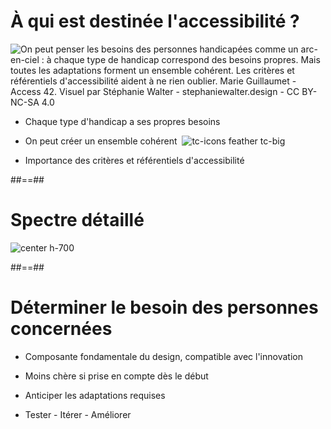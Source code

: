 # À qui est destinée l'accessibilité ?

<img src="./assets/images/stephaniewalter-arc-en-ciel-accessibilite.jpg" class="center h-550" alt="On peut penser les besoins des personnes handicapées comme un arc-en-ciel : à chaque type de handicap correspond des besoins propres. Mais toutes les adaptations forment un ensemble cohérent. Les critères et référentiels d'accessibilité aident à ne rien oublier. Marie Guillaumet - Access 42. Visuel par Stéphanie Walter - stephaniewalter.design - CC BY-NC-SA 4.0">

- Chaque type d'handicap a ses propres besoins

- On peut créer un ensemble cohérent &nbsp;![](sun 'tc-icons feather tc-big')<!-- .element: style="--tc-icon-color:blue;" -->

- Importance des critères et référentiels d'accessibilité


##==##


# Spectre détaillé

![](./assets/images/types-handicap.jpeg 'center h-700')


##==##


# Déterminer le besoin des personnes concernées

- Composante fondamentale du design, compatible avec l'innovation

- Moins chère si prise en compte dès le début

- Anticiper les adaptations requises

- Tester - Itérer - Améliorer
